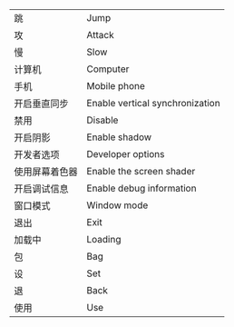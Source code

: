 |||
|---|---|
|跳|Jump|
|攻|Attack|
|慢|Slow|
|计算机|Computer|
|手机|Mobile phone|
|开启垂直同步|Enable vertical synchronization|
|禁用|Disable|
|开启阴影|Enable shadow|
|开发者选项|Developer options|
|使用屏幕着色器|Enable the screen shader|
|开启调试信息|Enable debug information|
|窗口模式|Window mode|
|退出|Exit|
|加载中|Loading|
|包|Bag|
|设|Set|
|退|Back|
|使用|Use|
